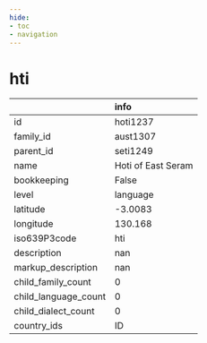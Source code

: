 ```yaml
---
hide:
- toc
- navigation
---
```

# hti
|                      | info               |
|:---------------------|:-------------------|
| id                   | hoti1237           |
| family_id            | aust1307           |
| parent_id            | seti1249           |
| name                 | Hoti of East Seram |
| bookkeeping          | False              |
| level                | language           |
| latitude             | -3.0083            |
| longitude            | 130.168            |
| iso639P3code         | hti                |
| description          | nan                |
| markup_description   | nan                |
| child_family_count   | 0                  |
| child_language_count | 0                  |
| child_dialect_count  | 0                  |
| country_ids          | ID                 |